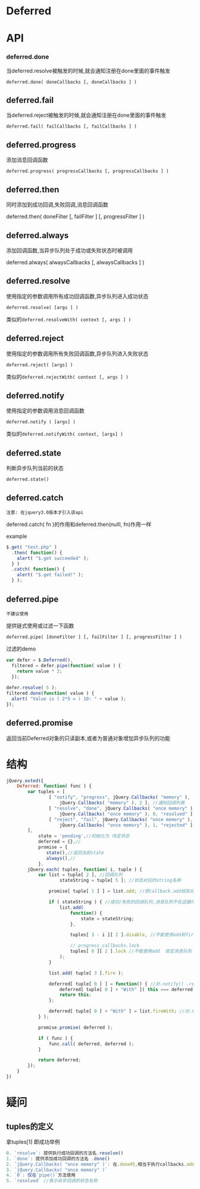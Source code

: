 # Deferred

# API

### deferred.done

当deferred.resolve被触发的时候,就会通知注册在done里面的事件触发

`deferred.done( doneCallbacks [, doneCallbacks ] )`

## deferred.fail

当deferred.reject被触发的时候,就会通知注册在done里面的事件触发

`deferred.fail( failCallbacks [, failCallbacks ] )`

## deferred.progress

添加消息回调函数

`deferred.progress( progressCallbacks [, progressCallbacks ] )`

## deferred.then

同时添加到成功回调,失败回调,消息回调函数

deferred.then( doneFilter [, failFilter ] [, progressFilter ] )

## deferred.always

添加回调函数,当异步队列处于成功或失败状态时被调用

deferred.always( alwaysCallbacks [, alwaysCallbacks ] )

## deferred.resolve

使用指定的参数调用所有成功回调函数,异步队列进入成功状态

`deferred.resolve( [args ] )`

类似的`deferred.resolveWith( context [, args ] )`

## deferred.reject

使用指定的参数调用所有失败回调函数,异步队列进入失败状态

`deferred.reject( [args] )`

类似的`deferred.rejectWith( context [, args ] )`

## deferred.notify

使用指定的参数调用消息回调函数

`deferred.notify ( [args] )`

类似的`deferred.notifyWith( context, [args] )`

## deferred.state

判断异步队列当前的状态

`deferred.state()`

## deferred.catch

`注意: 在jquery3.0版本才引入该api`

deferred.catch( fn )的作用和deferred.then(nulll, fn)作用一样

example

```javascript
$.get( "test.php" )
  .then( function() {
    alert( "$.get succeeded" );
  } )
  .catch( function() {
    alert( "$.get failed!" );
  } );
```

## deferred.pipe

`不建议使用`

提供链式使用或过滤一下函数

`deferred.pipe( [doneFilter ] [, failFilter ] [, progressFilter ] )`

过滤的demo

```javascript
var defer = $.Deferred(),
  filtered = defer.pipe(function( value ) {
    return value * 2;
  });
 
defer.resolve( 5 );
filtered.done(function( value ) {
  alert( "Value is ( 2*5 = ) 10: " + value );
});
```

## deferred.promise

返回当前Deferred对象的只读副本,或者为普通对象增加异步队列的功能

# 结构

```javascript
jQuery.exted({
    Deferred: function( func ) {
        var tuples = [
            	[ "notify", "progress", jQuery.Callbacks( "memory" ),
					jQuery.Callbacks( "memory" ), 2 ], //通知回调列表
				[ "resolve", "done", jQuery.Callbacks( "once memory" ),
					jQuery.Callbacks( "once memory" ), 0, "resolved" ], //成功回调列表
				[ "reject", "fail", jQuery.Callbacks( "once memory" ),
					jQuery.Callbacks( "once memory" ), 1, "rejected" ] // 失败回调列表
        ],
            state = 'pending',//初始化为 待定状态
            deferred = {},//
            promise = {
               state(),//返回当前state
               always(),//
            },
        jQuery.each( tuples, function( i, tuple ) {
            var list = tuple[ 2 ], //回调队列 
                    stateString = tuple[ 5 ]; //状态对应的string名称 

                promise[ tuple[ 1 ] ] = list.add; //把callback.add给到对应的progress done fail 

                if ( stateString ) { //成功/失败的回调队列,消息队列不在这循环里
                    list.add(
                        function() {
                            state = stateString;
                        },

                        tuples[ 3 - i ][ 2 ].disable, //不能使用add和fire 当成功时disable掉失败的 当失败时disable掉成功的

                        // progress_callbacks.lock
                        tuples[ 0 ][ 2 ].lock //不能使用add  锁定消息队列 
                    );
                }

                list.add( tuple[ 3 ].fire );

                deferred[ tuple[ 0 ] ] = function() { //对.notify() .resolve() .reject()进行封装
                    deferred[ tuple[ 0 ] + "With" ]( this === deferred ? undefined : this, arguments );
                    return this;
                };

                deferred[ tuple[ 0 ] + "With" ] = list.fireWith; //对.notifyWith() .resolveWith()  .rejectWith()进行封装
            } );

            promise.promise( deferred );

            if ( func ) {
                func.call( deferred, deferred );
            }

            return deferred;            
        });
    }
})
```

# 疑问

## tuples的定义

拿tuples[1] 即成功举例

```javascript
0. `resolve`: 提供执行成功回调的方法名.resolve()
1. `done`: 提供添加成功回调的方法名 .done()
2. `jQuery.Callbacks( "once memory" )`: 在.done时,相当于执行callbacks.add,在.resolve时相当于执行这个callbacks.fireWith
3. `jQuery.Callbacks( "once memory" )`
4. `0`: 仅在`pipe()`方法使用
5. `resolved` //表示异步回调的状态名称
```
